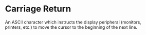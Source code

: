 # Carriage Return

An ASCII character which instructs the display peripheral (monitors,
printers, etc.) to move the cursor to the beginning of the next line.